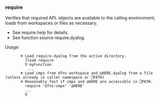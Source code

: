 ### require
Verifies that required APL objects are available to the calling environment; loads from workspaces or 
files as necessary.

* See require.help for details.
* See function source require.dyalog.

Usage:

````dyalog
       ⍝ Load require.dyalog from the active directory. 
         ]load require  
         ∇ myFunction 
          ... 
       ⍝ Load cmpx from dfns workspace and ∆HERE.dyalog from a file (unless already in caller namespace or ⎕PATH)  
       ⍝ Reasonably fast if cmpx and ∆HERE are accessible in ⎕PATH. 
         require 'dfns:cmpx' '∆HERE'  
         ... 
         ∇
````
